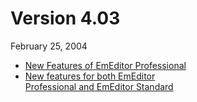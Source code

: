 # Version 4.03

February 25, 2004

- [New Features of EmEditor Professional](../features/feature_pro)
- [New features for both EmEditor \
Professional and EmEditor Standard](../features/feature_pro_std)
